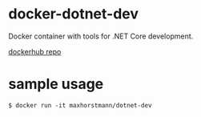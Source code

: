 # docker-dotnet-dev
Docker container with tools for .NET Core development.

[dockerhub repo](https://cloud.docker.com/u/maxhorstmann/repository/docker/maxhorstmann/dotnet-dev)


# sample usage
```
$ docker run -it maxhorstmann/dotnet-dev
```
